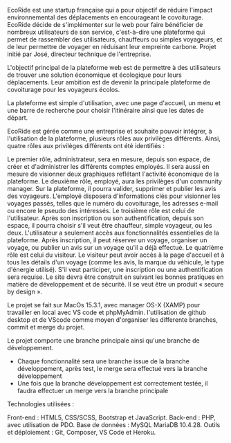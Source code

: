 EcoRide est une startup française qui a pour objectif de réduire l'impact environnemental des déplacements en encourageant le covoiturage. EcoRide décide de s'implémenter sur le web pour faire bénéficier de nombreux utilisateurs de son service, c'est-à-dire une plateforme qui permet de rassembler des utilisateurs, chauffeurs ou simples voyageurs, et de leur permettre de voyager en réduisant leur empreinte carbone. Projet initié par José, directeur technique de l'entreprise.

L'objectif principal de la plateforme web est de permettre à des utilisateurs de trouver une solution économique et écologique pour leurs déplacements. Leur ambition est de devenir la principale plateforme de covoiturage pour les voyageurs écolos.

La plateforme est simple d'utilisation, avec une page d'accueil, un menu et une barre de recherche pour choisir l'itinéraire ainsi que les dates de départ.

EcoRide est gérée comme une entreprise et souhaite pouvoir intégrer, à l'utilisation de la plateforme, plusieurs rôles aux privilèges différents. Ainsi, quatre rôles aux privilèges différents ont été identifiés :

Le premier rôle, administrateur, sera en mesure, depuis son espace, de créer et d'administrer les différents comptes employés. Il sera aussi en mesure de visionner deux graphiques reflétant l'activité économique de la plateforme.
Le deuxième rôle, employé, aura les privilèges d'un community manager. Sur la plateforme, il pourra valider, supprimer et publier les avis des voyageurs. L'employé disposera d'informations clés pour visionner les voyages passés, telles que le numéro du covoiturage, les adresses e-mail ou encore le pseudo des intéressés.
Le troisième rôle est celui de l'utilisateur. Après son inscription ou son authentification, depuis son espace, il pourra choisir s'il veut être chauffeur, simple voyageur, ou les deux. L'utilisateur a seulement accès aux fonctionnalités essentielles de la plateforme. Après inscription, il peut réserver un voyage, organiser un voyage, ou publier un avis sur un voyage qu'il a déjà effectué.
Le quatrième rôle est celui du visiteur. Le visiteur peut avoir accès à la page d'accueil et à tous les détails d'un voyage (comme les avis, la marque du véhicule, le type d'énergie utilisé). S'il veut participer, une inscription ou une authentification sera requise.
Le site devra être construit en suivant les bonnes pratiques en matière de développement et de sécurité. Il se veut être un produit « secure by design ».


Le projet se fait sur MacOs 15.3.1, avec manager OS-X (XAMP) pour travailler en local avec VS code et phpMyAdmin.
l'utilisation de github desktop et de VScode comme moyen d'organiser les differente branches, commit et merge du projet.

Le projet comporte une branche principale ainsi qu'une branche de développement.
- Chaque fonctionnalité sera une branche issue de la branche
développement, après test, le merge sera effectué vers la
branche développement
- Une fois que la branche développement est correctement
testée, il faudra effectuer un merge vers la branche principale


Technologies utilisées :

Front-end : HTML5, CSS/SCSS, Bootstrap et JavaScript.
Back-end : PHP, avec utilisation de PDO.
Base de données : MySQL MariaDB 10.4.28.
Outils et déploiement : Git, Composer, VS Code et Heroku.


